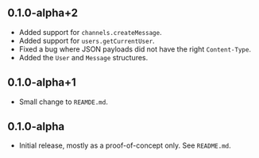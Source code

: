 ## 0.1.0-alpha+2

* Added support for `channels.createMessage`.
* Added support for `users.getCurrentUser`.
* Fixed a bug where JSON payloads did not have the right `Content-Type`.
* Added the `User` and `Message` structures.

## 0.1.0-alpha+1

* Small change to `REAMDE.md`.

## 0.1.0-alpha

* Initial release, mostly as a proof-of-concept only. See `README.md`.
